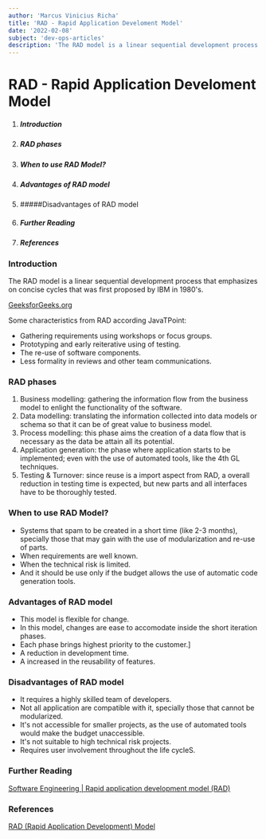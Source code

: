 ```yaml
---
author: 'Marcus Vinicius Richa'
title: 'RAD - Rapid Application Develoment Model'
date: '2022-02-08'
subject: 'dev-ops-articles'
description: 'The RAD model is a linear sequential development process that emphasizes on concise cycles that was first proposed by IBM in 1980.'
---
```


# RAD - Rapid Application Develoment Model

1. ##### Introduction    
2. ##### RAD phases
3. ##### When to use RAD Model?  
4. ##### Advantages of RAD model
5. #####Disadvantages of RAD model
6. ##### Further Reading
7. ##### References

### Introduction 

The RAD model is a linear sequential development process that emphasizes on concise cycles that was first proposed by IBM in 1980's.

[GeeksforGeeks.org](https://www.geeksforgeeks.org/software-engineering-rapid-application-development-model-rad/)

Some characteristics from RAD according JavaTPoint:

- Gathering requirements using workshops or focus groups.
- Prototyping and early reiterative using of testing.
- The re-use of software components.
- Less formality in reviews and other team communications.

### RAD phases

1. Business modelling: gathering the information flow from the business model to enlight the functionality of the software.
2. Data modelling: translating the information collected into data models or schema so that it can be of great value to business model.
3. Process modelling: this phase aims the creation of a data flow that is necessary as the data be attain all its potential.
4. Application generation: the phase where application starts to be implemented; even with the use of automated tools, like the 4th GL techniques.
5. Testing & Turnover: since reuse is a import aspect from RAD, a overall reduction in testing time is expected, but new parts and all interfaces have to be thoroughly tested.

### When to use RAD Model?

- Systems that spam to be created in a short time (like 2-3 months), specially those that may gain with the use of modularization and re-use of parts.
- When requirements are well known.
- When the technical risk is limited.
- And it should be use only if the budget allows the use of automatic code generation tools.


### Advantages of RAD model

- This model is flexible for change.
- In this model, changes are ease to accomodate inside the short iteration phases.
- Each phase brings highest priority to the customer.]
- A reduction in development time.
- A increased in the reusability of features.

### Disadvantages of RAD model

- It requires a highly skilled team of developers.
- Not all application are compatible with it, specially those that cannot be modularized.
- It's not accessible for smaller projects, as the use of automated tools would make the budget unaccessible.
- It's not suitable to high technical risk projects.
- Requires user involvement throughout the life cycleS.



### Further Reading

[Software Engineering | Rapid application development model (RAD)](https://www.geeksforgeeks.org/software-engineering-rapid-application-development-model-rad/)

### References

[RAD (Rapid Application Development) Model](https://www.javatpoint.com/software-engineering-rapid-application-development-model)



